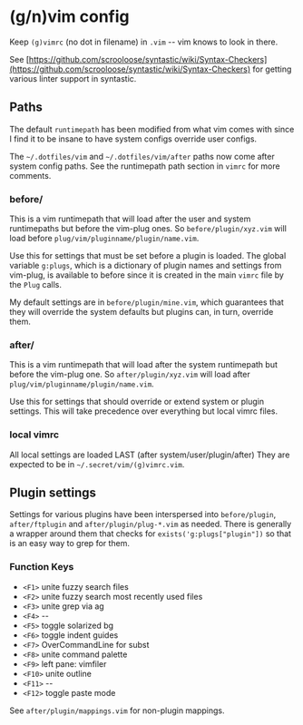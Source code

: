 # (g/n)vim config

Keep `(g)vimrc` (no dot in filename) in `.vim` -- vim knows to look in there.

See [https://github.com/scrooloose/syntastic/wiki/Syntax-Checkers](https://github.com/scrooloose/syntastic/wiki/Syntax-Checkers)
for getting various linter support in syntastic.

## Paths

The default `runtimepath` has been modified from what vim comes with since I
find it to be insane to have system configs override user configs.

The `~/.dotfiles/vim` and `~/.dotfiles/vim/after` paths now come after system
config paths. See the runtimepath path section in `vimrc` for more comments.

### before/

This is a vim runtimepath that will load after the user and system runtimepaths
but before the vim-plug ones. So `before/plugin/xyz.vim` will load before
`plug/vim/pluginname/plugin/name.vim`.

Use this for settings that must be set before a plugin is loaded. The global
variable `g:plugs`, which is a dictionary of plugin names and settings from
vim-plug, is available to before since it is created in the main `vimrc` file
by the `Plug` calls.

My default settings are in `before/plugin/mine.vim`, which guarantees that
they will override the system defaults but plugins can, in turn, override them.

### after/

This is a vim runtimepath that will load after the system runtimepath but
before the vim-plug one. So `after/plugin/xyz.vim` will load after
`plug/vim/pluginname/plugin/name.vim`.

Use this for settings that should override or extend system or plugin settings.
This will take precedence over everything but local vimrc files.

### local vimrc

All local settings are loaded LAST (after system/user/plugin/after)
They are expected to be in `~/.secret/vim/(g)vimrc.vim`.

## Plugin settings

Settings for various plugins have been interspersed into `before/plugin`,
`after/ftplugin` and `after/plugin/plug-*.vim` as needed. There is generally
a wrapper around them that checks for `exists('g:plugs["plugin"])` so that is
an easy way to grep for them.

### Function Keys

- `<F1>` unite fuzzy search files
- `<F2>` unite fuzzy search most recently used files
- `<F3>` unite grep via ag
- `<F4>` --
- `<F5>` toggle solarized bg
- `<F6>` toggle indent guides
- `<F7>` OverCommandLine for subst
- `<F8>` unite command palette
- `<F9>` left pane: vimfiler
- `<F10>` unite outline
- `<F11>` --
- `<F12>` toggle paste mode

See `after/plugin/mappings.vim` for non-plugin mappings.


